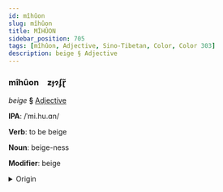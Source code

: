 ```yaml
---
id: mîhûon
slug: mîhûon
title: MÎHÛON
sidebar_position: 705
tags: [mîhûon, Adjective, Sino-Tibetan, Color, Color 303]
description: beige § Adjective
---
```


### mîhûon&emsp;<span kind="abugida">ƶɟɂʄɽ̃</span>

*beige* **§** [Adjective](../../tags/Adjective)

**IPA**: /ˈmi.hu.ɑn/

**Verb**: to be beige

**Noun**: beige-ness

**Modifier**: beige

<details>
    <summary>Origin</summary>
    Mandarin 米黃 mǐhuáng [mixwaŋ]<br/>
    <em>Sino-Tibetan Language Family</em>
</details>